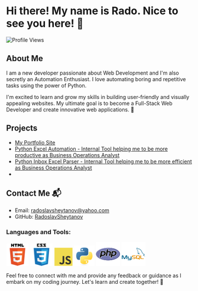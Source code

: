 # Hi there! My name is Rado. Nice to see you here! 👋

![Profile Views](https://komarev.com/ghpvc/?username=radoslavsheytanov)


## About Me
I am a new developer passionate about Web Development and I'm also secretly an Automation Enthusiast. I love automating boring and repetitive tasks using the power of Python.

I'm excited to learn and grow my skills in building user-friendly and visually appealing websites. My ultimate goal is to become a Full-Stack Web Developer and create innovative web applications. 🌟

## Projects
- [My Portfolio Site](https://github.com/RadoslavSheytanov/my-portfolio)
- [Python Excel Automation - Internal Tool helping me to be more productive as Business Operations Analyst](https://github.com/RadoslavSheytanov/bonus-automation)
- [Python Inbox Excel Parser - Internal Tool helping me to be more efficient as Business Operations Analyst](https://github.com/RadoslavSheytanov/inbox-extraction-work)
-

## Contact Me 📬
- Email: [radoslavsheytanov@yahoo.com](mailto:radoslavsheytanov@yahoo.com)
- GitHub: [RadoslavSheytanov](https://github.com/radoslavsheytanov)

<h3 align="left">Languages and Tools:</h3>

<p align="left">
  <img src="https://raw.githubusercontent.com/devicons/devicon/master/icons/html5/html5-original-wordmark.svg" alt="html5" width="61" height="61"/>
  <img src="https://raw.githubusercontent.com/devicons/devicon/master/icons/css3/css3-original-wordmark.svg" alt="css3" width="61" height="61"/>
  <img src="https://raw.githubusercontent.com/devicons/devicon/master/icons/javascript/javascript-original.svg" alt="javascript" width="50" height="50"/>
  <img src="https://raw.githubusercontent.com/devicons/devicon/master/icons/python/python-original.svg" alt="python" width="55" height="55"/>
  <img src="https://raw.githubusercontent.com/devicons/devicon/master/icons/php/php-original.svg" alt="php" width="65" height="65"/>
  <img src="https://raw.githubusercontent.com/devicons/devicon/master/icons/mysql/mysql-original-wordmark.svg" alt="mysql" width="65" height="65"/>
  
</p>

Feel free to connect with me and provide any feedback or guidance as I embark on my coding journey. Let's learn and create together! 🚀
